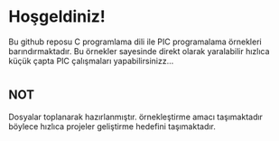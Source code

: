 # Hoşgeldiniz!

Bu github reposu C programlama dili ile PIC programalama örnekleri barındırmaktadır.
Bu örnekler sayesinde direkt olarak yaralabilir hızlıca küçük çapta PIC çalışmaları yapabilirsinizz...


# 

## 


## NOT

Dosyalar toplanarak hazırlanmıştır. örnekleştirme amacı taşımaktadır böylece hızlıca projeler geliştirme hedefini taşımaktadır.